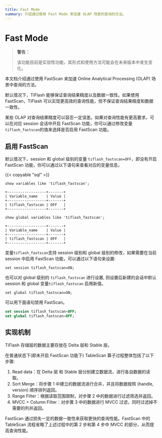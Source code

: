 ```yaml
---
title: Fast Mode
summary: 介绍通过使用 Fast Mode 来加速 OLAP 场景的查询的方法。
---
```


# Fast Mode

> **警告：**
>
> 该功能目前是实验性功能，其形式和使用方法可能会在未来版本中发生变化。

本文档介绍通过使用 FastScan 来加速 Online Analytical Processing (OLAP) 场景中查询的方法。

默认情况下，TiFlash 能够保证查询结果精度以及数据一致性。如果使用 FastScan，TiFlash 可以实现更高效的查询性能，但不保证查询结果精度和数据一致性。

某些 OLAP 对查询结果精度可以容忍一定误差。如果对查询性能有更高要求，可以在对应 session 会话中开启 FastScan 功能，你可以通过修改变量```tiflash_fastscan```的值来选择是否启用 FastScan 功能。

## 启用 FastScan

默认情况下，session 和 global 级别的变量 ```tiflash_fastscan=OFF```，即没有开启 FastScan 功能，你可以通过以下语句来查看对应的变量信息。

{{< copyable "sql" >}}

```
show variables like 'tiflash_fastscan';
```

```
+------------------+-------+
| Variable_name    | Value |
+------------------+-------+
| tiflash_fastscan | OFF   |
+------------------+-------+
```

```
show global variables like 'tiflash_fastscan';
```

```
+------------------+-------+
| Variable_name    | Value |
+------------------+-------+
| tiflash_fastscan | OFF   |
+------------------+-------+
```

变量```tiflash_fastscan```支持 session 级别和 global 级别的修改，如果需要在当前 session 中启用 FastScan 功能，可以通过以下语句来设置:

```
set session tiflash_fastscan=ON;
```

也可以对 global 级别的 ```tiflash_fastscan``` 进行设置, 则设置后新建的会话中默认 session 和 global 变量```tiflash_fastscan``` 启用新值。

```
set global tiflash_fastscan=ON;
```

可以用下面语句禁用 FastScan。

```sql
set session tiflash_fastscan=OFF;
set global tiflash_fastscan=OFF;
```

## 实现机制

TiFlash 存储层的数据主要存放在 Delta 层和 Stable 层。

在普通状态下(即未开启 FastScan 功能下) TableScan 算子过程整体包括了以下步骤:

1. Read data：在 Delta 层 和 Stable 层分别建立数据流，进行各自数据的读取。
2. Sort Merge：将步骤 1 中建立的数据流进行合并，并且将数据按照 (handle, version) 顺序排列返回。
3. Range Filter：根据读取范围限制，对步骤 2 中的数据进行过滤筛选并返回。
4. MVCC + Column Filter：对步骤 3 中的数据进行 MVCC 过滤，同时过滤掉不需要的列并返回。

FastScan 通过损失一定的数据一致性来获取更快的查询性能。FastScan 中的 TableScan 流程省略了上述过程中的第 2 步和第 4 步中 MVCC 的部分，从而提高查询性能。